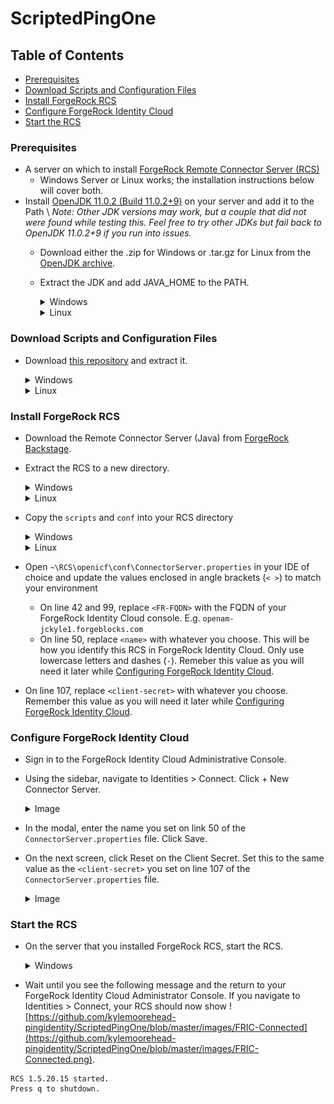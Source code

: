 # ScriptedPingOne

## Table of Contents
- [Prerequisites](#prerequisites)
- [Download Scripts and Configuration Files](#download-scripts-and-configuration-files)
- [Install ForgeRock RCS](#install-forgerock-rcs)
- [Configure ForgeRock Identity Cloud](#configure-forgerock-identity-cloud)
- [Start the RCS](#start-the-rcs)


### Prerequisites
- A server on which to install [ForgeRock Remote Connector Server (RCS)](https://backstage.forgerock.com/docs/idm/7.1/connector-reference/install-connector-server.html)
  - Windows Server or Linux works; the installation instructions below will cover both.
- Install [OpenJDK 11.0.2 (Build 11.0.2+9)](https://jdk.java.net/archive/#:~:text=11.0.2%20(build%2011.0.2%2B9)) on your server and add it to the Path \
_Note: Other JDK versions may work, but a couple that did not were found while testing this. Feel free to try other JDKs but fail back to OpenJDK 11.0.2+9 if you run into issues._
  - Download either the .zip for Windows or .tar.gz for Linux from the [OpenJDK archive](https://jdk.java.net/archive/#:~:text=11.0.2%20(build%2011.0.2%2B9)).
  - Extract the JDK and add JAVA_HOME to the PATH.
    <details>
      <summary>Windows</summary>
      
    PowerShell
    ```PowerShell
    Expand-Archive -Path "~\Downloads\openjdk-11.0.2_windows-x64_bin.zip" -DestinationPath "C:\Program Files\Java"
    [System.Environment]::SetEnvironmentVariable("JAVA_HOME", "C:\Program Files\Java\jdk-11.0.2")
    [System.Environment]::SetEnvironmentVariable("Path", [System.Environment]::GetEnvironmentVariable('Path', [System.EnvironmentVariableTarget]::Machine) + ";$($env:JAVA_HOME)\bin")
    ```
    </details>
    <details>
      <summary>Linux</summary>
      
    ```console
    whoami
    ```
    </details>

### Download Scripts and Configuration Files
- Download [this repository](https://github.com/kylemoorehead-pingidentity/ScriptedPingOne/archive/refs/heads/master.zip) and extract it.
  <details>
    <summary>Windows</summary>
  
    ```PowerShell
    # Expand-Archive creates the DestinationPath if it does not exist
    Expand-Archive -Path ~\Downloads\ScriptedPingOne-master.zip -DestinationPath ~\
    Rename-Item ~\ScriptedPingOne-master ScriptedPingOne
    ```
  </details>
  <details>
    <summary>Linux</summary>
    
    ```console
    whoami
    ```
  </details>

### Install ForgeRock RCS
- Download the Remote Connector Server (Java) from [ForgeRock Backstage](https://backstage.forgerock.com/downloads/browse/idm/featured/connectors).
- Extract the RCS to a new directory.
  <details>
    <summary>Windows</summary>
  
    ```PowerShell
    # Expand-Archive creates the DestinationPath if it does not exist
    Expand-Archive -Path ~\Downloads\openicf-zip-1.5.20.15.zip -DestinationPath ~\RCS
    ```
  </details>
  <details>
    <summary>Linux</summary>
    
    ```console
    whoami
    ```
  </details>
  
- Copy the `scripts` and `conf` into your RCS directory
  <details>
    <summary>Windows</summary>
  
    ```PowerShell
    # Use -Force to overwrite any existing files that need to be overwritten
    Copy-Item ~\ScriptedPingOne\src\scripts,~\ScriptedPingOne\src\conf -Destination ~\RCS\openicf\ -Force
    ```
  </details>
  <details>
    <summary>Linux</summary>
    
    ```console
    whoami
    ```
  </details>
  
- Open `~\RCS\openicf\conf\ConnectorServer.properties` in your IDE of choice and update the values enclosed in angle brackets (`< >`) to match your environment
  - On line 42 and 99, replace `<FR-FQDN>` with the FQDN of your ForgeRock Identity Cloud console. E.g. `openam-jckyle1.forgeblocks.com`
  - On line 50, replace `<name>` with whatever you choose. This will be how you identify this RCS in ForgeRock Identity Cloud. Only use lowercase letters and dashes (`-`). Remeber this value as you will need it later while [Configuring ForgeRock Identity Cloud](#configure-forgerock-identity-cloud).
- On line 107, replace `<client-secret>` with whatever you choose. Remember this value as you will need it later while [Configuring ForgeRock Identity Cloud](#configure-forgerock-identity-cloud).

### Configure ForgeRock Identity Cloud
- Sign in to the ForgeRock Identity Cloud Administrative Console.
  
- Using the sidebar, navigate to Identities > Connect. Click + New Connector Server.
  <details>
    <summary>Image</summary>
    <img src="https://github.com/kylemoorehead-pingidentity/ScriptedPingOne/blob/master/images/FRIC-NewRCS.png?raw=true" width="auto">
  </details>

- In the modal, enter the name you set on link 50 of the `ConnectorServer.properties` file. Click Save.
- On the next screen, click Reset on the Client Secret. Set this to the same value as the `<client-secret>` you set on line 107 of the `ConnectorServer.properties` file.
  <details>
    <summary>Image</summary>
    <img src="https://github.com/kylemoorehead-pingidentity/ScriptedPingOne/blob/master/images/FRIC-RCSClientSecret.png?raw=true" width="auto">
  </details>

### Start the RCS
- On the server that you installed ForgeRock RCS, start the RCS.
  <details>
    <summary>Windows</summary>
  
    ```PowerShell
    & ~\RCS\openicf\bin\ConnectorServer.bat /run
    ```
  </details>

- Wait until you see the following message and the return to your ForgeRock Identity Cloud Administrator Console. If you navigate to Identities > Connect, your RCS should now show ![https://github.com/kylemoorehead-pingidentity/ScriptedPingOne/blob/master/images/FRIC-Connected](https://github.com/kylemoorehead-pingidentity/ScriptedPingOne/blob/master/images/FRIC-Connected.png).
```
RCS 1.5.20.15 started.
Press q to shutdown.
```

